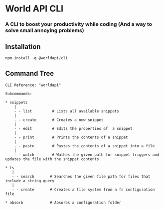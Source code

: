 # World API CLI

### A CLI to boost your productivity while coding (And a way to solve small annoying problems)

## Installation

```js
npm install -g @worldapi/cli
```

## Command Tree

```none
CLI Reference: "worldapi"

Subcommands:

* snippets
    |
    - - list         # Lists all available snippets
    |
    - - create       # Creates a new snippet
    |
    - - edit         # Edits the properties of  a snippet
    |
    - - print        # Prints the contents of a snippet
    |
    - - paste        # Pastes the contents of a snippet into a file
    |
    - - watch        # Wathes the given path for snippet triggers and updates the file with the snippet contents

* fs
   |
   - - search       # Searches the given file path for files that include a string query
   |
   - - create       # Creates a file system from a fs configuration file

* absorb            # Absorbs a configuration folder
```

